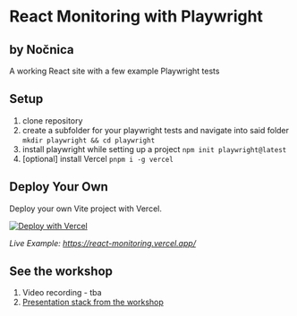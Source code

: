 # React Monitoring with Playwright 
## by Nočnica

A working React site with a few example Playwright tests

## Setup
1. clone repository
1. create a subfolder for your playwright tests and navigate into said folder `mkdir playwright && cd playwright`
1. install playwright while setting up a project `npm init playwright@latest`
1. [optional] install Vercel `pnpm i -g vercel`


## Deploy Your Own

Deploy your own Vite project with Vercel.

[![Deploy with Vercel](https://vercel.com/button)](https://vercel.com/new/clone?repository-url=[\[nicas_repo\]](https://github.com/serverless-mom/react-monitoring/)&template=vite-react)

_Live Example: https://react-monitoring.vercel.app/_


## See the workshop
1. Video recording - tba
2. [Presentation stack from the workshop](https://docs.google.com/presentation/d/1QOIN16FIHDBJueIrcFyW7-tklybeFSxx5r4wPNkokqQ/edit?usp=sharing)